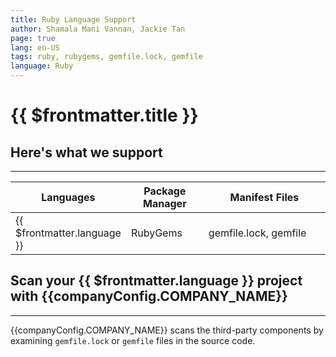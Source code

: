 ```yaml
---
title: Ruby Language Support
author: Shamala Mani Vannan, Jackie Tan
page: true
lang: en-US
tags: ruby, rubygems, gemfile.lock, gemfile
language: Ruby
---
```


<script setup>
import LanguageHeader from './components/LanguageHeader.vue'
import { companyConfig } from '../../../config/companyConfig.js'
</script>

<ClientOnly>

# {{ $frontmatter.title }}

<LanguageHeader :language="$frontmatter.language"/>

## Here's what we support

<hr class="thick" />

<table>
    <thead>
        <th>Languages</th>
        <th>Package Manager</th>
        <th>Manifest Files</th>
    </thead>
    <tbody>
        <tr>
            <td>{{ $frontmatter.language }}</td>
            <td width="33.33%">RubyGems</td>
            <td width="100%">gemfile.lock, gemfile</td>
        </tr>
    </tbody>
</table>

## Scan your {{ $frontmatter.language }} project with {{companyConfig.COMPANY_NAME}}

<hr class="thick" />

{{companyConfig.COMPANY_NAME}} scans the third-party components by examining `gemfile.lock` or `gemfile` files in the source code.

<!--@include: ../../parts/maximize-results.md-->

</ClientOnly>
